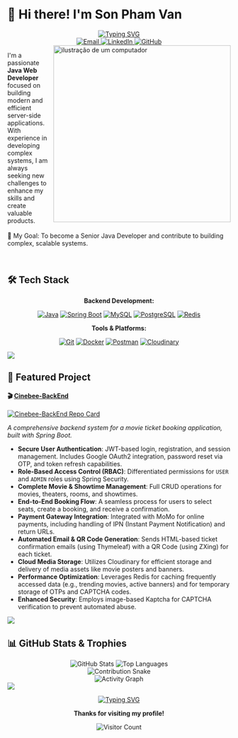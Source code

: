 # 👋 Hi there! I'm Son Pham Van

<div align="center">
  <a href="https://git.io/typing-svg">
    <img src="https://readme-typing-svg.demolab.com/?font=Fira+Code&weight=700&size=25&duration=4000&center=true&vCenter=true&width=450&lines=Java+Web+Developer;Backend+Specialist;Code+Architect" alt="Typing SVG" />
  </a>
</div>

<div align="center">
  <a href="mailto:vanson2004tkhd@gmail.com">
    <img src="https://img.shields.io/badge/Email-D14836?style=for-the-badge&logo=gmail&logoColor=white" alt="Email"/>
  </a>
  <a href="https://www.linkedin.com/in/mark2004dev/">
    <img src="https://img.shields.io/badge/LinkedIn-0077B5?style=for-the-badge&logo=linkedin&logoColor=white" alt="LinkedIn"/>
  </a>
  <a href="https://github.com/Olin2004">
    <img src="https://img.shields.io/badge/GitHub-181717?style=for-the-badge&logo=github&logoColor=white" alt="GitHub"/>
  </a>
</div>

<img src="https://raw.githubusercontent.com/MicaelliMedeiros/micaellimedeiros/master/image/computer-illustration.png" alt="ilustração de um computador" min-width="400px" max-width="400px" width="400px" align="right">

<p align="left">
  I'm a passionate <strong>Java Web Developer</strong> focused on building modern and efficient server-side applications. With experience in developing complex systems, I am always seeking new challenges to enhance my skills and create valuable products.
  <br><br>
  🎯 My Goal: To become a Senior Java Developer and contribute to building complex, scalable systems.
</p>

<br>

## 🛠️ Tech Stack

<div align="center">
  <p><strong>Backend Development:</strong></p>
  <p>
    <a href="https://www.java.com/"><img src="https://img.shields.io/badge/Java-ED8B00?style=for-the-badge&logo=openjdk&logoColor=white" alt="Java"/></a>
    <a href="https://spring.io/projects/spring-boot"><img src="https://img.shields.io/badge/Spring_Boot-6DB33F?style=for-the-badge&logo=spring-boot&logoColor=white" alt="Spring Boot"/></a>
    <a href="https://www.mysql.com/"><img src="https://img.shields.io/badge/MySQL-4479A1?style=for-the-badge&logo=mysql&logoColor=white" alt="MySQL"/></a>
    <a href="https://www.postgresql.org"><img src="https://img.shields.io/badge/PostgreSQL-316192?style=for-the-badge&logo=postgresql&logoColor=white" alt="PostgreSQL"/></a>
    <a href="https://redis.io"><img src="https://img.shields.io/badge/redis-%23DD0031.svg?&style=for-the-badge&logo=redis&logoColor=white" alt="Redis"/></a>
  </p>
  <p><strong>Tools & Platforms:</strong></p>
  <p>
    <a href="https://git-scm.com/"><img src="https://img.shields.io/badge/Git-F05032?style=for-the-badge&logo=git&logoColor=white" alt="Git"/></a>
    <a href="https://www.docker.com/"><img src="https://img.shields.io/badge/Docker-2496ED?style=for-the-badge&logo=docker&logoColor=white" alt="Docker"/></a>
    <a href="https://www.postman.com/"><img src="https://img.shields.io/badge/Postman-FF6C37?style=for-the-badge&logo=postman&logoColor=white" alt="Postman"/></a>
    <a href="https://cloudinary.com/"><img src="https://img.shields.io/badge/Cloudinary-3448C5?style=for-the-badge&logo=Cloudinary&logoColor=white" alt="Cloudinary"/></a>
  </p>
</div>

<img src="https://user-images.githubusercontent.com/73097560/115834477-dbab4500-a447-11eb-908a-139a6edaec5c.gif">

## 🎨 Featured Project

#### 🎬 **[Cinebee-BackEnd](https://github.com/Olin2004/Cinebee-BackEnd)**

[![Cinebee-BackEnd Repo Card](https://github-readme-stats.vercel.app/api/pin/?username=Olin2004&repo=Cinebee-BackEnd&theme=radical)](https://github.com/Olin2004/Cinebee-BackEnd)

_A comprehensive backend system for a movie ticket booking application, built with Spring Boot._

-    **Secure User Authentication**: JWT-based login, registration, and session management. Includes Google OAuth2 integration, password reset via OTP, and token refresh capabilities.
-    **Role-Based Access Control (RBAC)**: Differentiated permissions for `USER` and `ADMIN` roles using Spring Security.
-    **Complete Movie & Showtime Management**: Full CRUD operations for movies, theaters, rooms, and showtimes.
-    **End-to-End Booking Flow**: A seamless process for users to select seats, create a booking, and receive a confirmation.
-    **Payment Gateway Integration**: Integrated with MoMo for online payments, including handling of IPN (Instant Payment Notification) and return URLs.
-    **Automated Email & QR Code Generation**: Sends HTML-based ticket confirmation emails (using Thymeleaf) with a QR Code (using ZXing) for each ticket.
-    **Cloud Media Storage**: Utilizes Cloudinary for efficient storage and delivery of media assets like movie posters and banners.
-    **Performance Optimization**: Leverages Redis for caching frequently accessed data (e.g., trending movies, active banners) and for temporary storage of OTPs and CAPTCHA codes.
-    **Enhanced Security**: Employs image-based Kaptcha for CAPTCHA verification to prevent automated abuse.

<img src="https://user-images.githubusercontent.com/73097560/115834477-dbab4500-a447-11eb-908a-139a6edaec5c.gif">

## 📊 GitHub Stats & Trophies

<div align="center">
  <img src="https://github-readme-stats.vercel.app/api?username=Olin2004&show_icons=true&theme=radical" alt="GitHub Stats"/>
  <img src="https://github-readme-stats.vercel.app/api/top-langs/?username=Olin2004&layout=compact&theme=radical" alt="Top Languages"/>
</div>

<div align="center">
  <img src="https://raw.githubusercontent.com/Olin2004/Olin2004/output/github-contribution-grid-snake.gif" alt="Contribution Snake"/>
</div>
<div align="center">
  <img src="https://github-readme-activity-graph.vercel.app/graph?username=Olin2004&theme=radical&hide_border=true&area=true" alt="Activity Graph"/>
</div>

<img src="https://user-images.githubusercontent.com/73097560/115834477-dbab4500-a447-11eb-908a-139a6edaec5c.gif">

<div align="center">

<a href="https://git.io/typing-svg"><img src="https://readme-typing-svg.demolab.com/?font=Fira+Code&weight=500&size=20&duration=4000&center=true&vCenter=true&width=450&lines=Code+is+poetry+written+in+logic" alt="Typing SVG" /></a>

**Thanks for visiting my profile!**

![Visitor Count](https://visitor-badge.laobi.icu/badge?page_id=Olin2004.Olin2004)

</div>
